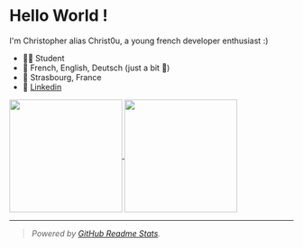 ﻿# Hello World !

I'm Christopher alias Christ0u, a young french developer enthusiast :\)

- 👨‍🎓 Student
- 💬 French, English, Deutsch (just a bit 🤏)
- 📍 Strasbourg, France
- 🔗 [Linkedin](https://www.linkedin.com/in/christophergerardpro/)


<a href="https://github-readme-stats.vercel.app/api?username=Christ0u&show_icons=true&theme=transparent&custom_title=My%20GitHub%20Stats&border_radius=10">
  <img height=200 align="center" src="https://github-readme-stats.vercel.app/api?username=Christ0u&theme=transparent&border_radius=10&show_icons=true&custom_title=My%20GitHub%20Stats"/>
</a>
<a href="https://github-readme-stats.vercel.app/api/top-langs/?username=Christ0u&langs_count=10&theme=transparent&border_radius=10&layout=compact">
  <img height=200 align="center" src="https://github-readme-stats.vercel.app/api/top-langs/?username=Christ0u&theme=transparent&border_radius=10&langs_count=10&layout=compact"/>
</a>

---

> *Powered by [GitHub Readme Stats](https://github.com/anuraghazra/github-readme-stats).*